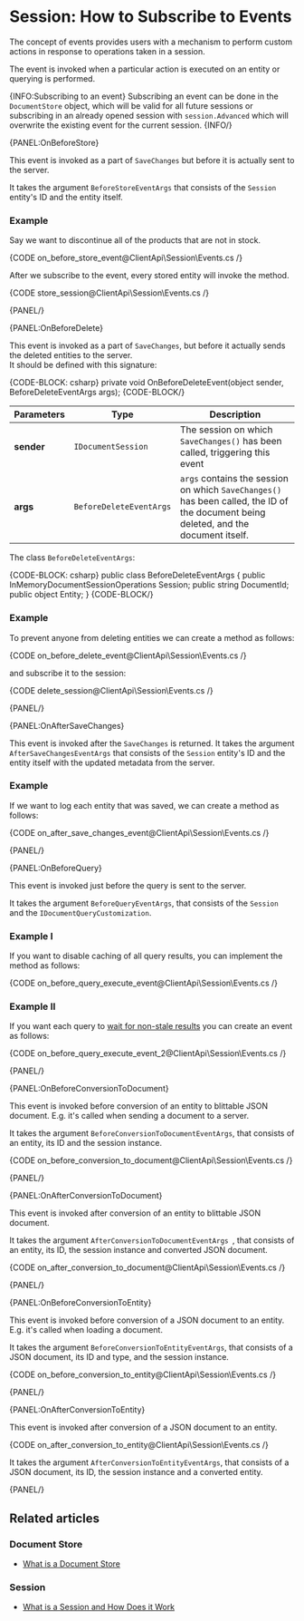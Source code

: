# Session: How to Subscribe to Events

The concept of events provides users with a mechanism to perform custom actions in response to operations taken in a session. 

The event is invoked when a particular action is executed on an entity or querying is performed.

{INFO:Subscribing to an event}
Subscribing an event can be done in the `DocumentStore` object, which will be valid for all future sessions or subscribing in an already opened session with `session.Advanced` which will overwrite the existing event for the current session. 
{INFO/}

{PANEL:OnBeforeStore}

This event is invoked as a part of `SaveChanges` but before it is actually sent to the server.

It takes the argument `BeforeStoreEventArgs` that consists of the `Session` entity's ID and the entity itself.

### Example

Say we want to discontinue all of the products that are not in stock. 

{CODE on_before_store_event@ClientApi\Session\Events.cs /}

After we subscribe to the event, every stored entity will invoke the method.

{CODE store_session@ClientApi\Session\Events.cs /}

{PANEL/}

{PANEL:OnBeforeDelete}

This event is invoked as a part of `SaveChanges`, but before it actually sends the deleted entities to the server.  
It should be defined with this signature:  

{CODE-BLOCK: csharp}
private void OnBeforeDeleteEvent(object sender, BeforeDeleteEventArgs args);
{CODE-BLOCK/}

| Parameters | Type | Description |
| - | - | - |
| **sender** | `IDocumentSession` | The session on which `SaveChanges()` has been called, triggering this event |
| **args** | `BeforeDeleteEventArgs` | `args` contains the session on which `SaveChanges()` has been called, the ID of the document being deleted, and the document itself. |

The class `BeforeDeleteEventArgs`:

{CODE-BLOCK: csharp}
public class BeforeDeleteEventArgs
{
    public InMemoryDocumentSessionOperations Session;
    public string DocumentId;
    public object Entity;
}
{CODE-BLOCK/}

### Example

To prevent anyone from deleting entities we can create a method as follows:

{CODE on_before_delete_event@ClientApi\Session\Events.cs /}

and subscribe it to the session:

{CODE delete_session@ClientApi\Session\Events.cs /}

{PANEL/}

{PANEL:OnAfterSaveChanges}

This event is invoked after the `SaveChanges` is returned. It takes the argument `AfterSaveChangesEventArgs` that consists of the `Session` entity's ID and the entity itself with the updated metadata from the server.

### Example

If we want to log each entity that was saved, we can create a method as follows:

{CODE on_after_save_changes_event@ClientApi\Session\Events.cs /}

{PANEL/}

{PANEL:OnBeforeQuery}

This event is invoked just before the query is sent to the server.

It takes the argument `BeforeQueryEventArgs`, that consists of the `Session` and the `IDocumentQueryCustomization`.

### Example I

If you want to disable caching of all query results, you can implement the method as follows:

{CODE on_before_query_execute_event@ClientApi\Session\Events.cs /}

### Example II

If you want each query to [wait for non-stale results](../../../indexes/stale-indexes) you can create an event as follows:

{CODE on_before_query_execute_event_2@ClientApi\Session\Events.cs /}

{PANEL/}

{PANEL:OnBeforeConversionToDocument}

This event is invoked before conversion of an entity to blittable JSON document. E.g. it's called when sending a document to a server.

It takes the argument `BeforeConversionToDocumentEventArgs`, that consists of an entity, its ID and the session instance. 

{CODE on_before_conversion_to_document@ClientApi\Session\Events.cs /}


{PANEL/}

{PANEL:OnAfterConversionToDocument}

This event is invoked after conversion of an entity to blittable JSON document.

It takes the argument `AfterConversionToDocumentEventArgs `, that consists of an entity, its ID, the session instance and converted JSON document.

{CODE on_after_conversion_to_document@ClientApi\Session\Events.cs /}

{PANEL/}

{PANEL:OnBeforeConversionToEntity}

This event is invoked before conversion of a JSON document to an entity. E.g. it's called when loading a document.

It takes the argument `BeforeConversionToEntityEventArgs`, that consists of a JSON document, its ID and type, and the session instance. 

{CODE on_before_conversion_to_entity@ClientApi\Session\Events.cs /}


{PANEL/}

{PANEL:OnAfterConversionToEntity}

This event is invoked after conversion of a JSON document to an entity.

{CODE on_after_conversion_to_entity@ClientApi\Session\Events.cs /}

It takes the argument `AfterConversionToEntityEventArgs`, that consists of a JSON document, its ID, the session instance and a converted entity.


{PANEL/}

## Related articles

### Document Store

- [What is a Document Store](../../../client-api/what-is-a-document-store)

### Session

- [What is a Session and How Does it Work](../../../client-api/session/what-is-a-session-and-how-does-it-work)
